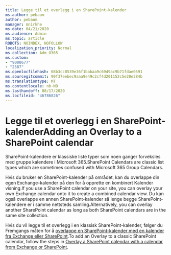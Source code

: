 ```yaml
---
title: Legge til et overlegg i en SharePoint-kalender
ms.author: pebaum
author: pebaum
manager: mnirkhe
ms.date: 04/21/2020
ms.audience: Admin
ms.topic: article
ROBOTS: NOINDEX, NOFOLLOW
localization_priority: Normal
ms.collection: Adm_O365
ms.custom:
- "9000677"
- "2587"
ms.openlocfilehash: 08b3cc8539e36f1babaa9c6949ac9b71fdae0591
ms.sourcegitcommit: 90f37eebec9aaa9e49c2cf4d201152c5e20e384b
ms.translationtype: MT
ms.contentlocale: nb-NO
ms.lasthandoff: 08/17/2020
ms.locfileid: "46786826"
---
```

# <a name="adding-an-overlay-to-a-sharepoint-calendar"></a><span data-ttu-id="fcdfd-102">Legge til et overlegg i en SharePoint-kalender</span><span class="sxs-lookup"><span data-stu-id="fcdfd-102">Adding an Overlay to a SharePoint calendar</span></span>

<span data-ttu-id="fcdfd-103">SharePoint-kalendere er klassiske liste typer som noen ganger forveksles med gruppe kalendere i Microsoft 365.</span><span class="sxs-lookup"><span data-stu-id="fcdfd-103">SharePoint Calendars are classic list types which are sometimes confused with Microsoft 365 Group Calendars.</span></span>
 
<span data-ttu-id="fcdfd-104">Hvis du bruker en SharePoint-kalender på området, kan du overlappe din egen Exchange-kalender på den for å opprette en kombinert Kalender visning.</span><span class="sxs-lookup"><span data-stu-id="fcdfd-104">If you use a SharePoint calendar on your site, you can overlay your own Exchange calendar onto it to create a combined calendar view.</span></span> <span data-ttu-id="fcdfd-105">Du kan også overlappe en annen SharePoint-kalender så lenge begge SharePoint-kalendere er i samme nettsteds samling.</span><span class="sxs-lookup"><span data-stu-id="fcdfd-105">Alternatively, you can overlay another SharePoint calendar as long as both SharePoint calendars are in the same site collection.</span></span>
 
<span data-ttu-id="fcdfd-106">Hvis du vil legge til et overlegg i en klassisk SharePoint-kalender, følger du Fremgangs måten for å [overlappe en SharePoint-kalender med en kalender fra Exchange eller SharePoint](https://support.office.com/article/Overlay-a-SharePoint-calendar-with-a-calendar-from-Exchange-or-SharePoint-4CAEBE59-3994-4A94-9322-B31ABB8A5E9A).</span><span class="sxs-lookup"><span data-stu-id="fcdfd-106">To add an Overlay to a classic SharePoint calendar, follow the steps in [Overlay a SharePoint calendar with a calendar from Exchange or SharePoint](https://support.office.com/article/Overlay-a-SharePoint-calendar-with-a-calendar-from-Exchange-or-SharePoint-4CAEBE59-3994-4A94-9322-B31ABB8A5E9A).</span></span>
